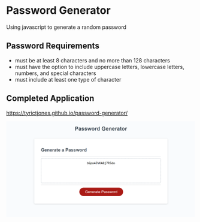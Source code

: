 # Password Generator
Using javascript to generate a random password

## Password Requirements
* must be at least 8 characters and no more than 128 characters
* must have the option to include uppercase letters, lowercase letters, numbers, and special characters
* must include at least one type of character

## Completed Application
https://tyrictjones.github.io/password-generator/

![Application Preview](./assets/images/application-screenshot.png)
